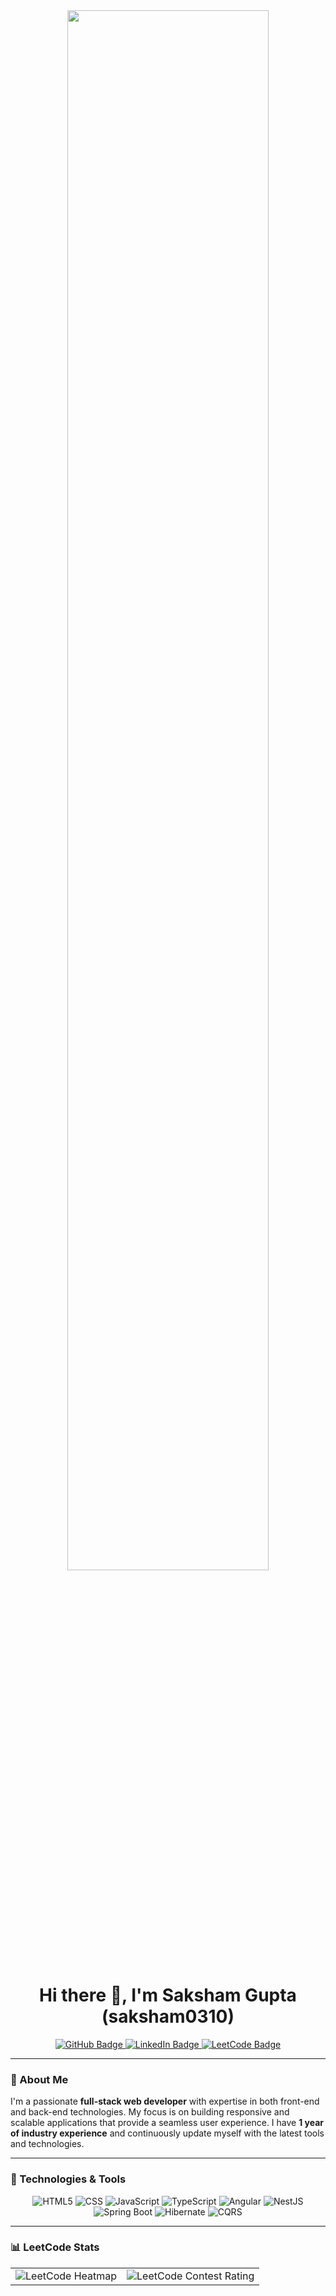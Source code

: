 <div align="center" style="width:100%;height:auto;">
  <img src="https://media.giphy.com/media/qgQUggAC3Pfv687qPC/giphy.gif" style="width:80%;"/>
</div>

<h1 align="center">Hi there 👋, I'm Saksham Gupta (saksham0310)</h1>
<div align="center">
  <a href="https://github.com/saksham0310">
    <img src="https://img.shields.io/badge/GitHub-black?style=for-the-badge&logo=github&logoColor=white" alt="GitHub Badge"/>
  </a>
  <a href="https://linkedin.com/in/saksham0310">
    <img src="https://img.shields.io/badge/LinkedIn-blue?style=for-the-badge&logo=linkedin&logoColor=white" alt="LinkedIn Badge"/>
  </a>
  <a href="https://leetcode.com/saksham0310">
    <img src="https://img.shields.io/badge/LeetCode-orange?style=for-the-badge&logo=leetcode&logoColor=white" alt="LeetCode Badge"/>
  </a>
</div>

---

### 🚀 About Me
I'm a passionate **full-stack web developer** with expertise in both front-end and back-end technologies. My focus is on building responsive and scalable applications that provide a seamless user experience. I have **1 year of industry experience** and continuously update myself with the latest tools and technologies.

---

### 🔧 Technologies & Tools
<p align="center">
    <img src="https://img.shields.io/badge/HTML5-E34F26?style=for-the-badge&logo=html5&logoColor=white" alt="HTML5" />
    <img src="https://img.shields.io/badge/CSS-1572B6?style=for-the-badge&logo=css3&logoColor=white" alt="CSS" />
    <img src="https://img.shields.io/badge/JavaScript-F7DF1E?style=for-the-badge&logo=javascript&logoColor=black" alt="JavaScript" />
    <img src="https://img.shields.io/badge/TypeScript-007ACC?style=for-the-badge&logo=typescript&logoColor=white" alt="TypeScript" />
    <img src="https://img.shields.io/badge/Angular-DD0031?style=for-the-badge&logo=angular&logoColor=white" alt="Angular" />
    <img src="https://img.shields.io/badge/NestJS-E0234E?style=for-the-badge&logo=nestjs&logoColor=white" alt="NestJS" />
    <img src="https://img.shields.io/badge/Spring%20Boot-6DB33F?style=for-the-badge&logo=spring&logoColor=white" alt="Spring Boot" />
    <img src="https://img.shields.io/badge/Hibernate-59666C?style=for-the-badge&logo=hibernate&logoColor=white" alt="Hibernate" />
    <img src="https://img.shields.io/badge/CQRS-red?style=for-the-badge" alt="CQRS" />
</p>

---

### 📊 LeetCode Stats
<table align="center" width="100%" height="100%">
    <tr>
        <td><img style="border: none;" src="https://leetcard.jacoblin.cool/saksham0310?theme=dark&ext=heatmap" alt="LeetCode Heatmap" /></td>
        <!-- LeetCode Contest Rating -->
        <td><img style="border: none;" src="https://leetcard.jacoblin.cool/saksham0310?theme=dark&ext=contest" alt="LeetCode Contest Rating" /></td>
    </tr>
</table>

---

### 📈 GitHub Stats

<table align="center" width="100%" height="100%">
        <tr>
            <td><img style="border: none;" src="https://github-profile-summary-cards.vercel.app/api/cards/stats?username=saksham0310&theme=github_dark" alt="saksham0310's GitHub Stats"/></td>
            <td><img style="border: none;" src="https://github-profile-summary-cards.vercel.app/api/cards/productive-time?username=saksham0310&theme=github_dark&utcOffset=10" alt="saksham0310's GitHub Stats"/></td>
            <td><img style="border: none;" src="https://github-profile-summary-cards.vercel.app/api/cards/repos-per-language?username=saksham0310&theme=github_dark" alt="saksham0310's GitHub Stats"/></td>
            <td><img style="border: none;" src="https://github-profile-summary-cards.vercel.app/api/cards/most-commit-language?username=saksham0310&theme=github_dark" alt="saksham0310's GitHub Stats"/></td>
        </tr>
    </table>

---

### 📬 Get In Touch
Feel free to connect with me via [LinkedIn](https://linkedin.com/in/saksham0310) or check out my work on [GitHub](https://github.com/saksham0310)!
